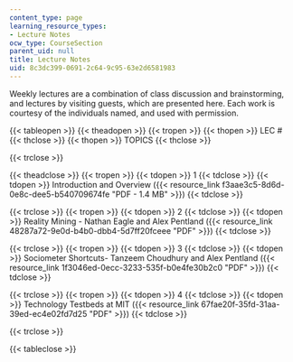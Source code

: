 ```yaml
---
content_type: page
learning_resource_types:
- Lecture Notes
ocw_type: CourseSection
parent_uid: null
title: Lecture Notes
uid: 8c3dc399-0691-2c64-9c95-63e2d6581983
---
```


Weekly lectures are a combination of class discussion and brainstorming, and lectures by visiting guests, which are presented here. Each work is courtesy of the individuals named, and used with permission.

{{< tableopen >}}
{{< theadopen >}}
{{< tropen >}}
{{< thopen >}}
LEC #
{{< thclose >}}
{{< thopen >}}
TOPICS
{{< thclose >}}

{{< trclose >}}

{{< theadclose >}}
{{< tropen >}}
{{< tdopen >}}
1
{{< tdclose >}}
{{< tdopen >}}
Introduction and Overview ({{< resource_link f3aae3c5-8d6d-0e8c-dee5-b540709674fe "PDF - 1.4 MB" >}})
{{< tdclose >}}

{{< trclose >}}
{{< tropen >}}
{{< tdopen >}}
2
{{< tdclose >}}
{{< tdopen >}}
Reality Mining - Nathan Eagle and Alex Pentland ({{< resource_link 48287a72-9e0d-b4b0-dbb4-5d7ff20fceee "PDF" >}})
{{< tdclose >}}

{{< trclose >}}
{{< tropen >}}
{{< tdopen >}}
3
{{< tdclose >}}
{{< tdopen >}}
Sociometer Shortcuts- Tanzeem Choudhury and Alex Pentland ({{< resource_link 1f3046ed-0ecc-3233-535f-b0e4fe30b2c0 "PDF" >}})
{{< tdclose >}}

{{< trclose >}}
{{< tropen >}}
{{< tdopen >}}
4
{{< tdclose >}}
{{< tdopen >}}
Technology Testbeds at MIT ({{< resource_link 67fae20f-35fd-31aa-39ed-ec4e02fd7d25 "PDF" >}})
{{< tdclose >}}

{{< trclose >}}

{{< tableclose >}}